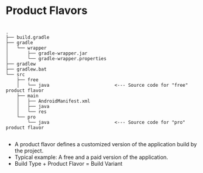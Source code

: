 <h1>Product Flavors</h1>
<pre><code>
.
├── build.gradle
├── gradle
│   └── wrapper
│       ├── gradle-wrapper.jar
│       └── gradle-wrapper.properties
├── gradlew
├── gradlew.bat
└── src
    ├── free
    │   └── java                        <--- Source code for "free" product flavor
    ├── main
    │   ├── AndroidManifest.xml
    │   ├── java
    │   └── res
    └── pro
        └── java                        <--- Source code for "pro" product flavor
        </code></pre>

<ul>
<li>A product flavor defines a customized version of the application build by the project.</li>
<li>Typical example: A free and a paid version of the application.</li>
<li>Build Type + Product Flavor = Build Variant</li>
</ul>
